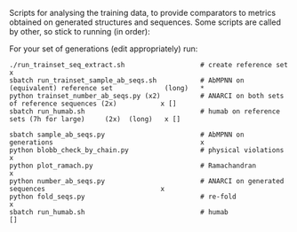 Scripts for analysing the training data, to provide comparators to metrics obtained on generated structures and sequences.
Some scripts are called by other, so stick to running (in order):

For your set of generations (edit appropriately) run:

    ./run_trainset_seq_extract.sh                   # create reference set                                      x
    sbatch run_trainset_sample_ab_seqs.sh           # AbMPNN on (equivalent) reference set             (long)   * 
    python trainset_number_ab_seqs.py (x2)          # ANARCI on both sets of reference sequences (2x)           x []   
    sbatch run_humab.sh                             # humab on reference sets (7h for large)     (2x)  (long)   x [] 
    
    sbatch sample_ab_seqs.py                        # AbMPNN on generations                                     x
    python blobb_check_by_chain.py                  # physical violations                                       x
    python plot_ramach.py                           # Ramachandran                                              x
    python number_ab_seqs.py                        # ANARCI on generated sequences                             x
    python fold_seqs.py                             # re-fold                                                   x
    sbatch run_humab.sh                             # humab                                                     []
